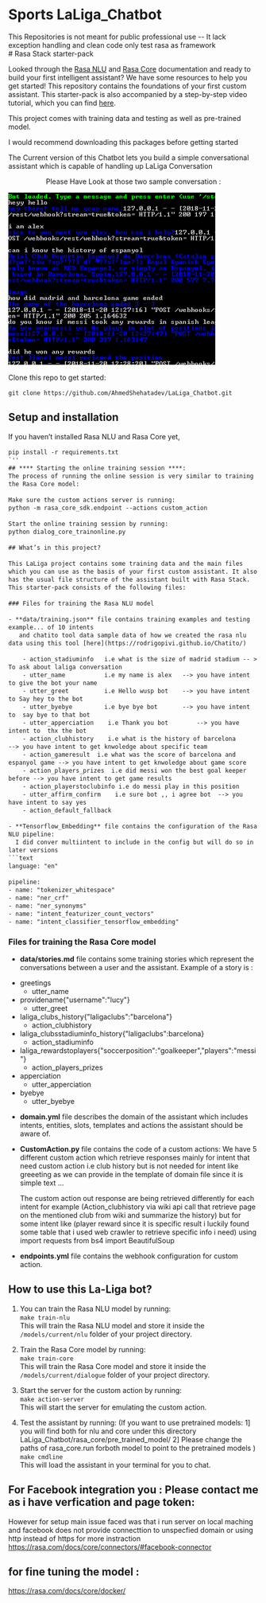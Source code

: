 
# Sports LaLiga_Chatbot  
This Repositories is not meant for public professional use -- It lack exception handling and clean code only test rasa as framework  
﻿# Rasa Stack starter-pack

Looked through the [Rasa NLU](http://rasa.com/docs/nlu/) and [Rasa Core](http://rasa.com/docs/core/) documentation and ready to build your first intelligent assistant? We have some resources to help you get started! This repository contains the foundations of your first custom assistant. This starter-pack is also accompanied by a step-by-step video tutorial, which you can find [here](https://youtu.be/lQZ_x0LRUbI). 

This project comes with training data and testing as well as pre-trained model.

I would recommend downloading this packages before getting started 

The Current version of this Chatbot lets you build a simple conversational assistant which is capable of handling up LaLiga Conversation 


<p align="center">
  Please Have Look at those two sample conversation :
</p>
<p align="left">
  <img src="https://github.com/AhmedShehatadev/LaLiga_Chatbot/blob/master/conv1.png">
</p>

Clone this repo to get started:

```
git clone https://github.com/AhmedShehatadev/LaLiga_Chatbot.git
```
## Setup and installation

If you haven’t installed Rasa NLU and Rasa Core yet,   
```
pip install -r requirements.txt
`''
## **** Starting the online training session ****:
The process of running the online session is very similar to training the Rasa Core model:

Make sure the custom actions server is running:
python -m rasa_core_sdk.endpoint --actions custom_action

Start the online training session by running:
python dialog_core_trainonline.py

## What’s in this project?

This LaLiga project contains some training data and the main files which you can use as the basis of your first custom assistant. It also has the usual file structure of the assistant built with Rasa Stack. This starter-pack consists of the following files:

### Files for training the Rasa NLU model

- **data/training.json** file contains training examples and testing example... of 10 intents 
   and chatito tool data sample data of how we created the rasa nlu data using this tool [here](https://rodrigopivi.github.io/Chatito/) 
	
	- action_stadiuminfo   i.e what is the size of madrid stadium -- > To ask about laliga conversation
	- utter_name	       i.e my name is alex   --> you have intent to give the bot your name
	- utter_greet	       i.e Hello wusp bot    --> you have intent to Say hey to the bot 
	- utter_byebye	       i.e bye bye bot       --> you have intent to  say bye to that bot 
	- utter_apperciation 	i.e Thank you bot        --> you have intent to  thx the bot 
	- action_clubhistory    i.e what is the history of barcelona       --> you have intent to get knwoledge about specific team 
	- action_gameresult  i.e what was the score of barcelona and espanyol game --> you have intent to get knwoledge about game score 
	- action_players_prizes  i.e did messi won the best goal keeper before --> you have intent to get game results
	- action_playerstoclubinfo i.e do messi play in this position 
	- utter_affirm_confirm    i.e sure bot ,, i agree bot  --> you have intent to say yes
	- action_default_fallback
	
- **Tensorflow_Embedding** file contains the configuration of the Rasa NLU pipeline: 
  I did conver multiintent to include in the config but will do so in later versions
```text
language: "en"

pipeline:
- name: "tokenizer_whitespace"
- name: "ner_crf"
- name: "ner_synonyms"
- name: "intent_featurizer_count_vectors"
- name: "intent_classifier_tensorflow_embedding"
```	

### Files for training the Rasa Core model

- **data/stories.md** file contains some training stories which represent the conversations between a user and the assistant.
Example of a story is : 
* greetings
   - utter_name
* providename{"username":"lucy"}
   - utter_greet
* laliga_clubs_history{"laligaclubs":"barcelona"}
   - action_clubhistory
* laliga_clubsstadiuminfo_history{"laligaclubs":barcelona}
   - action_stadiuminfo
* laliga_rewardstoplayers{"soccerposition":"goalkeeper","players":"messi"}
   - action_players_prizes
* apperciation
   - utter_apperciation
* byebye 
   - utter_byebye

- **domain.yml** file describes the domain of the assistant which includes intents, entities, slots, templates and actions the assistant should be aware of.  
- **CustomAction.py** file contains the code of a custom actions:
  We have 5 different custom action which retrieve responses mainly for intent that need custom action i.e club history but is not needed for intent like greeeting as we can provide in the template of domain file since it is simple text ... 
  
  The custom action out response are being retrieved differently for each intent for example (Action_clubhistory via wiki api call that retrieve page on the mentioned club from wiki and summarize the history) but for some intent like (player reward since it is specific result i luckily found some table that i used web crawler to retrieve specific info i need) 
using import requests
from bs4 import BeautifulSoup 

- **endpoints.yml** file contains the webhook configuration for custom action.

## How to use this La-Liga bot? 
1. You can train the Rasa NLU model by running:  
```make train-nlu```  
This will train the Rasa NLU model and store it inside the `/models/current/nlu` folder of your project directory.

2. Train the Rasa Core model by running:  
```make train-core```  
This will train the Rasa Core model and store it inside the `/models/current/dialogue` folder of your project directory.

3. Start the server for the custom action by running:   
```make action-server```  
This will start the server for emulating the custom action.

4. Test the assistant by running:  (If you want to use pretrained models: 1] you will find both for nlu and core under this directory  LaLiga_Chatbot/rasa_core/pre_trained_model/  2] Please change the paths of rasa_core.run forboth model to point to the pretrained models )
```make cmdline```  
This will load the assistant in your terminal for you to chat.

## For Facebook integration you : Please contact me as i have verfication and page token:

However for setup main issue faced was that i run server on local maching and facebook does not provide connecttion to unspecfied domain or using http instead of https for more instraction https://rasa.com/docs/core/connectors/#facebook-connector

## for fine tuning the model : 
https://rasa.com/docs/core/docker/


